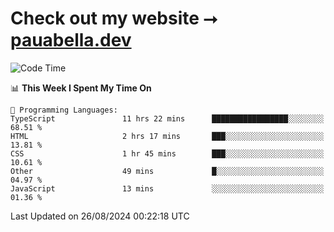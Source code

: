 # Check out my website ⭢ [pauabella.dev](https://pauabella.dev)

<!--START_SECTION:waka-->
![Code Time](http://img.shields.io/badge/Code%20Time-3%2C659%20hrs%2036%20mins-blue)

📊 **This Week I Spent My Time On** 

```text
💬 Programming Languages: 
TypeScript               11 hrs 22 mins      █████████████████░░░░░░░░   68.51 % 
HTML                     2 hrs 17 mins       ███░░░░░░░░░░░░░░░░░░░░░░   13.81 % 
CSS                      1 hr 45 mins        ███░░░░░░░░░░░░░░░░░░░░░░   10.61 % 
Other                    49 mins             █░░░░░░░░░░░░░░░░░░░░░░░░   04.97 % 
JavaScript               13 mins             ░░░░░░░░░░░░░░░░░░░░░░░░░   01.36 % 
```


 Last Updated on 26/08/2024 00:22:18 UTC
<!--END_SECTION:waka-->
